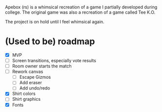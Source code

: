 Apebox (rs) is a whimsical recreation of a game I partially developed during college.
The original game was also a recreation of a game called Tee K.O.

The project is on hold until I feel whimsical again.

# (Used to be) roadmap

- [x] MVP
- [ ] Screen transitions, especially vote results
- [ ] Room owner starts the match
- [ ] Rework canvas
    - [ ] Escape Gizmos
    - [ ] Add eraser
    - [ ] Add undo/redo
- [x] Shirt colors
- [ ] Shirt graphics
- [x] Fonts
